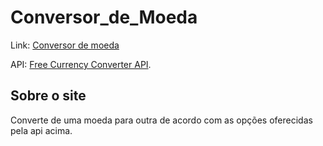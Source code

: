 # Conversor_de_Moeda

Link: [Conversor de moeda](https://conversor-moeda-fb.netlify.app)

API: [Free Currency Converter API](https://free.currencyconverterapi.com/).

## Sobre o site
Converte de uma moeda para outra de acordo com as opções oferecidas pela api acima.

 <!-- ## Imagem
 ![2021-05-21 (3)](https://user-images.githubusercontent.com/81660822/119193285-cbdb4c80-ba57-11eb-9727-ac39db1fbcf0.png) -->
